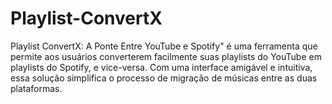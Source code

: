 # Playlist-ConvertX
Playlist ConvertX: A Ponte Entre YouTube e Spotify" é uma ferramenta que permite aos usuários converterem facilmente suas playlists do YouTube em playlists do Spotify, e vice-versa. Com uma interface amigável e intuitiva, essa solução simplifica o processo de migração de músicas entre as duas plataformas.
